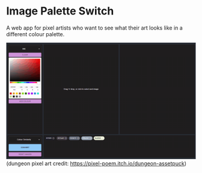 # Image Palette Switch
A web app for pixel artists who want to see what their art looks like in a different colour palette.

![demo of palette switching](docs/demo.gif)
(dungeon pixel art credit: https://pixel-poem.itch.io/dungeon-assetpuck)